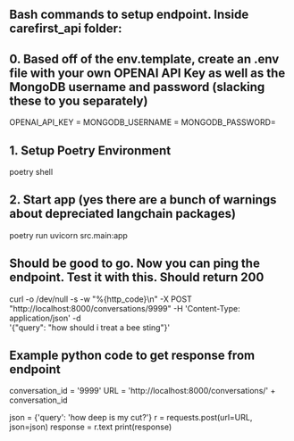 ## Bash commands to setup endpoint. Inside carefirst_api folder:

## 0. Based off of the env.template, create an .env file with your own OPENAI API Key as well as the MongoDB username and password (slacking these to you separately)
OPENAI_API_KEY =
MONGODB_USERNAME =
MONGODB_PASSWORD=

## 1. Setup Poetry Environment
poetry shell

## 2. Start app (yes there are a bunch of warnings about depreciated langchain packages)
 poetry run uvicorn src.main:app 

## Should be good to go. Now you can ping the endpoint. Test it with this. Should return 200
curl -o /dev/null -s -w "%{http_code}\n" -X POST "http://localhost:8000/conversations/9999" -H 'Content-Type: application/json' -d \
'{"query": "how should i treat a bee sting"}'

## Example python code to get response from endpoint

conversation_id = '9999'
URL = 'http://localhost:8000/conversations/' + conversation_id

json = {'query': 'how deep is my cut?'}
r = requests.post(url=URL, json=json)
response = r.text
print(response)